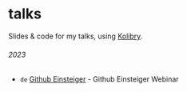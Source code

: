 # talks

Slides &amp; code for my talks, using [Kolibry](https://kolibry.dev).

###### 2023

- `de` [Github Einsteiger](./2023-11-02) - Github Einsteiger Webinar
